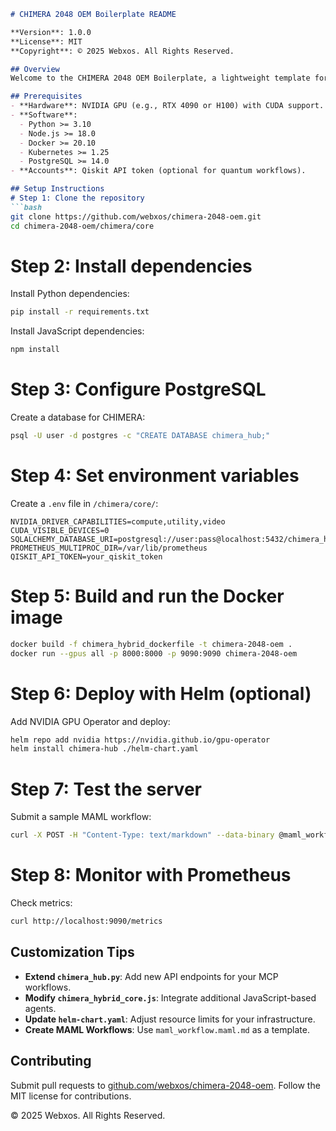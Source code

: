```markdown
# CHIMERA 2048 OEM Boilerplate README

**Version**: 1.0.0  
**License**: MIT  
**Copyright**: © 2025 Webxos. All Rights Reserved.

## Overview
Welcome to the CHIMERA 2048 OEM Boilerplate, a lightweight template for building custom Model Context Protocol (MCP) servers. This package leverages NVIDIA CUDA for high-performance computing, FastAPI for API management, Qiskit for quantum workflows, and MAML for structured, verifiable workflows.

## Prerequisites
- **Hardware**: NVIDIA GPU (e.g., RTX 4090 or H100) with CUDA support.
- **Software**:
  - Python >= 3.10
  - Node.js >= 18.0
  - Docker >= 20.10
  - Kubernetes >= 1.25
  - PostgreSQL >= 14.0
- **Accounts**: Qiskit API token (optional for quantum workflows).

## Setup Instructions
# Step 1: Clone the repository
```bash
git clone https://github.com/webxos/chimera-2048-oem.git
cd chimera-2048-oem/chimera/core
```

# Step 2: Install dependencies
Install Python dependencies:
```bash
pip install -r requirements.txt
```
Install JavaScript dependencies:
```bash
npm install
```

# Step 3: Configure PostgreSQL
Create a database for CHIMERA:
```bash
psql -U user -d postgres -c "CREATE DATABASE chimera_hub;"
```

# Step 4: Set environment variables
Create a `.env` file in `/chimera/core/`:
```plaintext
NVIDIA_DRIVER_CAPABILITIES=compute,utility,video
CUDA_VISIBLE_DEVICES=0
SQLALCHEMY_DATABASE_URI=postgresql://user:pass@localhost:5432/chimera_hub
PROMETHEUS_MULTIPROC_DIR=/var/lib/prometheus
QISKIT_API_TOKEN=your_qiskit_token
```

# Step 5: Build and run the Docker image
```bash
docker build -f chimera_hybrid_dockerfile -t chimera-2048-oem .
docker run --gpus all -p 8000:8000 -p 9090:9090 chimera-2048-oem
```

# Step 6: Deploy with Helm (optional)
Add NVIDIA GPU Operator and deploy:
```bash
helm repo add nvidia https://nvidia.github.io/gpu-operator
helm install chimera-hub ./helm-chart.yaml
```

# Step 7: Test the server
Submit a sample MAML workflow:
```bash
curl -X POST -H "Content-Type: text/markdown" --data-binary @maml_workflow.maml.md http://localhost:8000/execute
```

# Step 8: Monitor with Prometheus
Check metrics:
```bash
curl http://localhost:9090/metrics
```

## Customization Tips
- **Extend `chimera_hub.py`**: Add new API endpoints for your MCP workflows.
- **Modify `chimera_hybrid_core.js`**: Integrate additional JavaScript-based agents.
- **Update `helm-chart.yaml`**: Adjust resource limits for your infrastructure.
- **Create MAML Workflows**: Use `maml_workflow.maml.md` as a template.

## Contributing
Submit pull requests to [github.com/webxos/chimera-2048-oem](https://github.com/webxos/chimera-2048-oem). Follow the MIT license for contributions.

© 2025 Webxos. All Rights Reserved.
```
